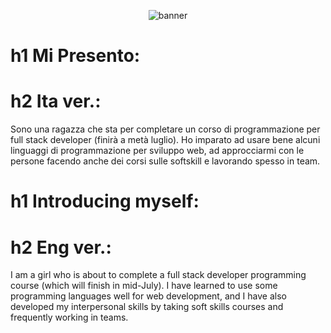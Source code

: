 <!-- Banner opzionale -->
<p align="center">
  <img src="https://capsule-render.vercel.app/api?type=waving&color=0:6e48aa,100:9d50bb&height=200&section=header&text=Hi%20there!%20I'm%20 [Inti]%20👋&fontSize=40&fontColor=ffffff" alt="banner"/>
</p>

# h1 Mi Presento:
# h2 Ita ver.:
Sono una ragazza che sta per completare un corso di programmazione per full stack developer (finirà a metà luglio).
Ho imparato ad usare bene alcuni linguaggi di programmazione per sviluppo web, 
ad approcciarmi con le persone facendo anche dei corsi sulle softskill e lavorando spesso in team.

# h1 Introducing myself:
# h2 Eng ver.:
I am a girl who is about to complete a full stack developer programming course (which will finish in mid-July).
I have learned to use some programming languages well for web development,
and I have also developed my interpersonal skills by taking soft skills courses and frequently working in teams.



